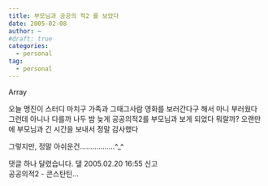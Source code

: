 ```yaml
---
title: 부모님과 공공의 적2 를 보았다
date: 2005-02-08
author: ~
#draft: true
categories:
  - personal
tag:
  - personal
---
```




Array

오늘 맹진이 스터디 마치구 가족과 그때그사람 영화를 보러간다구 해서 마니 부러웠다
그런데 아니나 다를까 나두 밤 늦게 공공의적2를 부모님과 보게 되었다
뭐랄까?
오랜만에 부모님과 긴 시간을 보내서 정말 감사했다

그렇지만, 정말 아쉬운건.................^_^


 댓글 하나 달렸습니다.
 &#45850; 2005.02.20 16:55 신고   
공공의적2 - 콘스탄틴...




